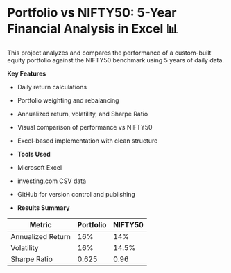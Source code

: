 # Portfolio vs NIFTY50: 5-Year Financial Analysis in Excel 📊

This project analyzes and compares the performance of a custom-built equity portfolio against the NIFTY50 benchmark using 5 years of daily data.

 **Key Features**

- Daily return calculations
- Portfolio weighting and rebalancing
- Annualized return, volatility, and Sharpe Ratio
- Visual comparison of performance vs NIFTY50
- Excel-based implementation with clean structure

- **Tools Used**

- Microsoft Excel
- investing.com CSV data
- GitHub for version control and publishing

- **Results Summary**

| Metric             | Portfolio | NIFTY50 |
|--------------------|-----------|---------|
| Annualized Return  | 16%       | 14%     |
| Volatility         | 16%       | 14.5%   |
| Sharpe Ratio       | 0.625     | 0.96    |
